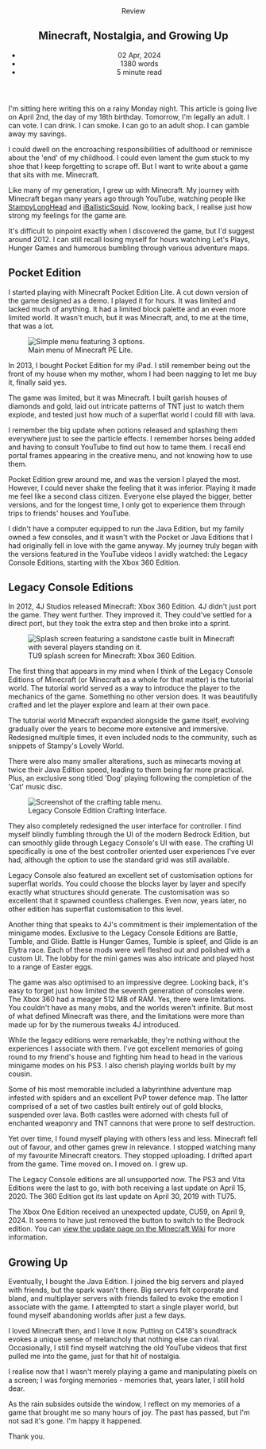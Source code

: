 <head>
    <title>Minecraft, Nostalgia, and Growing Up | Vale.Rocks</title>
    <meta property="og:title" content="Minecraft, Nostalgia, and Growing Up"/>
    <meta name="description" content="A look back on Minecraft, its editions, its culture, and how it shaped me as I turn 18 and transition into adulthood." />
    <meta property="og:description" content="I'm feelin' nostalgic for the block game." />
    <meta property="article:published_time" content="2024-04-02" />
    <meta property="article:modified_time" content="2024-04-11" />
    <meta property="article:section" content="Reviews" />
</head>

<article>
<header>
	Review
	<h1>
		Minecraft, Nostalgia, and Growing Up
	</h1>
	<ul>
		<li><time datetime="2024-04-02">02 Apr, 2024</time></li>
		<li>1380 words</li>
		<li>5 minute read</li>
	</ul>
</header>

<div class="readable_width">

I'm sitting here writing this on a rainy Monday night. This article is going live on April 2nd, the day of my 18th birthday. Tomorrow, I'm legally an adult. I can vote. I can drink. I can smoke. I can go to an adult shop. I can gamble away my savings.

I could dwell on the encroaching responsibilities of adulthood or reminisce about the 'end' of my childhood. I could even lament the gum stuck to my shoe that I keep forgetting to scrape off. But I want to write about a game that sits with me. Minecraft.

Like many of my generation, I grew up with Minecraft. My journey with Minecraft began many years ago through YouTube, watching people like [StampyLongHead](https://www.youtube.com/@stampycat) and [iBallisticSquid](https://www.youtube.com/@iBallisticSquid). Now, looking back, I realise just how strong my feelings for the game are.

It's difficult to pinpoint exactly when I discovered the game, but I'd suggest around 2012. I can still recall losing myself for hours watching Let's Plays, Hunger Games and humorous bumbling through various adventure maps.

## Pocket Edition

I started playing with Minecraft Pocket Edition Lite. A cut down version of the game designed as a demo. I played it for hours. It was limited and lacked much of anything. It had a limited block palette and an even more limited world. It wasn't much, but it was Minecraft, and, to me at the time, that was a lot.

<figure class="right">
<img src="https://minecraft.wiki/images/thumb/Pocket_Edition_v0.2.1_alpha2_%28Demo%29.png/600px-Pocket_Edition_v0.2.1_alpha2_%28Demo%29.png" alt="Simple menu featuring 3 options." />
<figcaption>Main menu of Minecraft PE Lite.</figcaption>
</figure>

In 2013, I bought Pocket Edition for my iPad. I still remember being out the front of my house when my mother, whom I had been nagging to let me buy it, finally said yes.

The game was limited, but it was Minecraft. I built garish houses of diamonds and gold, laid out intricate patterns of TNT just to watch them explode, and tested just how much of a superflat world I could fill with lava.

I remember the big update when potions released and splashing them everywhere just to see the particle effects. I remember horses being added and having to consult YouTube to find out how to tame them. I recall end portal frames appearing in the creative menu, and not knowing how to use them.

Pocket Edition grew around me, and was the version I played the most. However, I could never shake the feeling that it was inferior. Playing it made me feel like a second class citizen. Everyone else played the bigger, better versions, and for the longest time, I only got to experience them through trips to friends' houses and YouTube.

I didn't have a computer equipped to run the Java Edition, but my family owned a few consoles, and it wasn't with the Pocket or Java Editions that I had originally fell in love with the game anyway. My journey truly began with the versions featured in the YouTube videos I avidly watched: the Legacy Console Editions, starting with the Xbox 360 Edition.

## Legacy Console Editions

In 2012, 4J Studios released Minecraft: Xbox 360 Edition. 4J didn't just port the game. They went further. They improved it. They could've settled for a direct port, but they took the extra step and then broke into a sprint.

<figure class="right">
<img src="https://minecraft.wiki/images/Retail_SplashScreen.png" alt="Splash screen featuring a sandstone castle built in Minecraft with several players standing on it." />
<figcaption>TU9 splash screen for Minecraft: Xbox 360 Edition.</figcaption>
</figure>

The first thing that appears in my mind when I think of the Legacy Console Editions of Minecraft (or Minecraft as a whole for that matter) is the tutorial world. The tutorial world served as a way to introduce the player to the mechanics of the game. Something no other version does. It was beautifully crafted and let the player explore and learn at their own pace.

The tutorial world Minecraft expanded alongside the game itself, evolving gradually over the years to become more extensive and immersive. Redesigned multiple times, it even included nods to the community, such as snippets of Stampy's Lovely World.

There were also many smaller alterations, such as minecarts moving at twice their Java Edition speed, leading to them being far more practical. Plus, an exclusive song titled 'Dog' playing following the completion of the 'Cat' music disc.

<figure class="right">
<img src="https://minecraft.wiki/images/Crafting_Table_LCE.png" alt="Screenshot of the crafting table menu." />
<figcaption>Legacy Console Edition Crafting Interface.</figcaption>
</figure>

They also completely redesigned the user interface for controller. I find myself blindly fumbling through the UI of the modern Bedrock Edition, but can smoothly glide through Legacy Console's UI with ease. The crafting UI specifically is one of the best controller oriented user experiences I've ever had, although the option to use the standard grid was still available.

Legacy Console also featured an excellent set of customisation options for superflat worlds. You could choose the blocks layer by layer and specify exactly what structures should generate. The customisation was so excellent that it spawned countless challenges. Even now, years later, no other edition has superflat customisation to this level.

Another thing that speaks to 4J's commitment is their implementation of the minigame modes. Exclusive to the Legacy Console Editions are Battle, Tumble, and Glide. Battle is Hunger Games, Tumble is spleef, and Glide is an Elytra race. Each of these mods were well fleshed out and polished with a custom UI. The lobby for the mini games was also intricate and played host to a range of Easter eggs.

The game was also optimised to an impressive degree. Looking back, it's easy to forget just how limited the seventh generation of consoles were. The Xbox 360 had a meager 512 MB of RAM. Yes, there were limitations. You couldn't have as many mobs, and the worlds weren't infinite. But most of what defined Minecraft was there, and the limitations were more than made up for by the numerous tweaks 4J introduced.

While the legacy editions were remarkable, they're nothing without the experiences I associate with them. I've got excellent memories of going round to my friend's house and fighting him head to head in the various minigame modes on his PS3. I also cherish playing worlds built by my cousin.

Some of his most memorable included a labyrinthine adventure map infested with spiders and an excellent PvP tower defence map. The latter comprised of a set of two castles built entirely out of gold blocks, suspended over lava. Both castles were adorned with chests full of enchanted weaponry and TNT cannons that were prone to self destruction.

Yet over time, I found myself playing with others less and less. Minecraft fell out of favour, and other games grew in relevance. I stopped watching many of my favourite Minecraft creators. They stopped uploading. I drifted apart from the game. Time moved on. I moved on. I grew up.

The Legacy Console editions are all unsupported now. The PS3 and Vita Editions were the last to go, with both receiving a last update on April 15, 2020. The 360 Edition got its last update on April 30, 2019 with TU75.

<span class="callout note">
The Xbox One Edition received an unexpected update, CU59, on April 9, 2024. It seems to have just removed the button to switch to the Bedrock edition. You can <a href="https://minecraft.wiki/w/Xbox_One_Edition_CU59">view the update page on the Minecraft Wiki</a> for more information.
</span>

## Growing Up

Eventually, I bought the Java Edition. I joined the big servers and played with friends, but the spark wasn't there. Big servers felt corporate and bland, and multiplayer servers with friends failed to evoke the emotion I associate with the game. I attempted to start a single player world, but found myself abandoning worlds after just a few days.

I loved Minecraft then, and I love it now. Putting on C418's soundtrack evokes a unique sense of melancholy that nothing else can rival. Occasionally, I still find myself watching the old YouTube videos that first pulled me into the game, just for that hit of nostalgia.

I realise now that I wasn't merely playing a game and manipulating pixels on a screen; I was forging memories - memories that, years later, I still hold dear.

As the rain subsides outside the window, I reflect on my memories of a game that brought me so many hours of joy. The past has passed, but I'm not sad it's gone. I'm happy it happened.

Thank you.

<section class="giscus"></section>

</div>
</article>
